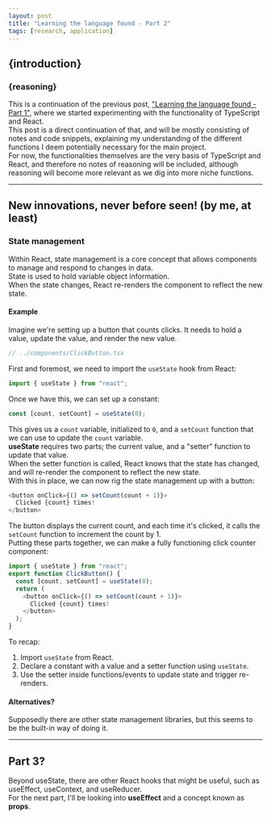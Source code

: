 ```yaml
---
layout: post
title: "Learning the language found - Part 2"
tags: [research, application]
---
```


## \{introduction\}
### \{reasoning\}
This is a continuation of the previous post, ["Learning the language found - Part 1"](./2025-09-01-react_on_typescript.md), where we started experimenting with the functionality of TypeScript and React.  
This post is a direct continuation of that, and will be mostly consisting of notes and code snippets, explaining my understanding of the different functions I deem potentially necessary for the main project.  
For now, the functionalities themselves are the very basis of TypeScript and React, and therefore no notes of reasoning will be included, although reasoning will become more relevant as we dig into more niche functions.  

---

## New innovations, never before seen! (by me, at least)
### State management
Within React, state management is a core concept that allows components to manage and respond to changes in data.  
State is used to hold variable object information.  
When the state changes, React re-renders the component to reflect the new state.  

#### Example
Imagine we're setting up a button that counts clicks. It needs to hold a value, update the value, and render the new value.  
  ```typescript
  // ../components/ClickButton.tsx
  ```
First and foremost, we need to import the `useState` hook from React:  
  ```typescript
  import { useState } from "react";
  ```
Once we have this, we can set up a constant:  
  ```typescript
  const [count, setCount] = useState(0);
  ```
This gives us a `count` variable, initialized to `0`, and a `setCount` function that we can use to update the `count` variable.  
**useState** requires two parts; the current value, and a "setter" function to update that value.  
When the setter function is called, React knows that the state has changed, and will re-render the component to reflect the new state.  
With this in place, we can now rig the state management up with a button:  
  ```typescript
  <button onClick={() => setCount(count + 1)}>
    Clicked {count} times!
  </button>
  ```
The button displays the current count, and each time it's clicked, it calls the `setCount` function to increment the count by 1.  
Putting these parts together, we can make a fully functioning click counter component:  
  ```typescript
  import { useState } from "react";
  export function ClickButton() {
    const [count, setCount] = useState(0);
    return (
      <button onClick={() => setCount(count + 1)}>
        Clicked {count} times!
      </button>
    );
  }
  ```

To recap:  
1. Import `useState` from React.  
2. Declare a constant with a value and a setter function using `useState`.  
3. Use the setter inside functions/events to update state and trigger re-renders.  

#### Alternatives?
Supposedly there are other state management libraries, but this seems to be the built-in way of doing it.  

---

## Part 3?
Beyond useState, there are other React hooks that might be useful, such as useEffect, useContext, and useReducer.  
For the next part, I'll be looking into **useEffect** and a concept known as **props**.